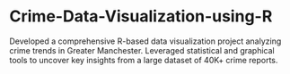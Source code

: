 # Crime-Data-Visualization-using-R
 Developed a comprehensive R-based data visualization project analyzing crime trends in Greater Manchester. Leveraged statistical and graphical tools to uncover key insights from a large dataset of 40K+ crime reports.
